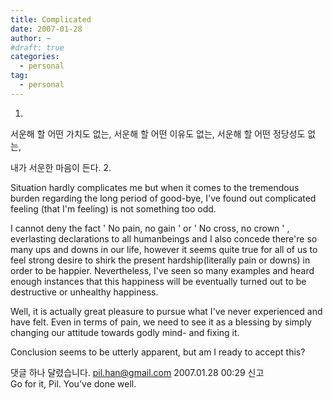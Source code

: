 ```yaml
---
title: Complicated
date: 2007-01-28
author: ~
#draft: true
categories:
  - personal
tag:
  - personal
---
```




1.

서운해 할 어떤 가치도 없는,
서운해 할 어떤 이유도 없는,
서운해 할 어떤 정당성도 없는,

내가 서운한 마음이 든다.
2.

Situation hardly complicates me but when it comes to the tremendous burden regarding the long period of good-bye, I've found out complicated feeling (that I'm feeling) is not something too odd.

I cannot deny the fact ' No pain, no gain ' or ' No cross, no crown ' , everlasting declarations to all humanbeings and I also concede there're so many ups and downs in our life, however it seems quite true for all of us to feel strong desire to shirk the present hardship(literally pain or downs) in order to be happier. Nevertheless, I've seen so many examples and heard enough instances that this happiness will be eventually turned out to be destructive or unhealthy happiness. 

Well, 
it is actually great pleasure to pursue what I've never experienced and have felt. Even in terms of pain, we need to see it as a blessing by simply changing our attitude towards godly mind- and fixing it.

Conclusion seems to be utterly apparent, but am I ready to accept this?



 댓글 하나 달렸습니다.
 pil.han@gmail.com 2007.01.28 00:29 신고   
Go for it, Pil. You've done well.




